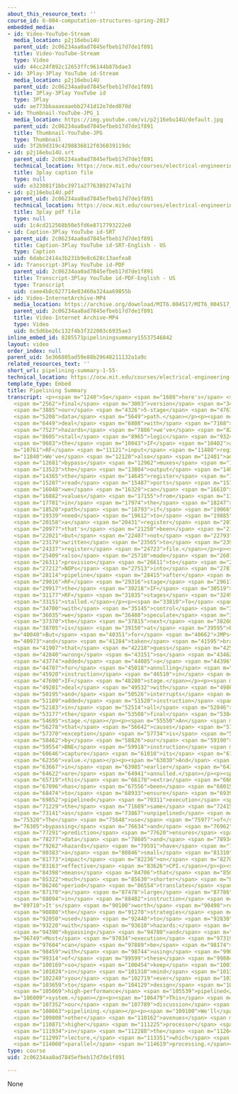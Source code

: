 ```yaml
---
about_this_resource_text: ''
course_id: 6-004-computation-structures-spring-2017
embedded_media:
- id: Video-YouTube-Stream
  media_location: p2j16ebu14U
  parent_uid: 2c06234aa0ad7845efbeb17d7de1f891
  title: Video-YouTube-Stream
  type: Video
  uid: 44cc24f892c12653ffc96144b87bdae3
- id: 3Play-3Play YouTube id-Stream
  media_location: p2j16ebu14U
  parent_uid: 2c06234aa0ad7845efbeb17d7de1f891
  title: 3Play-3Play YouTube id
  type: 3Play
  uid: ae773bbaaaeaaebb2741d12e7ded070d
- id: Thumbnail-YouTube-JPG_1
  media_location: https://img.youtube.com/vi/p2j16ebu14U/default.jpg
  parent_uid: 2c06234aa0ad7845efbeb17d7de1f891
  title: Thumbnail-YouTube-JPG
  type: Thumbnail
  uid: 3f2b9d319c4298836812f036039119dc
- id: p2j16ebu14U.srt
  parent_uid: 2c06234aa0ad7845efbeb17d7de1f891
  technical_location: https://ocw.mit.edu/courses/electrical-engineering-and-computer-science/6-004-computation-structures-spring-2017/c15/c15s2/c15s2v6/pipelining-summary-1-55-/p2j16ebu14U.srt
  title: 3play caption file
  type: null
  uid: e323081f1bbc3971a27763892747a17d
- id: p2j16ebu14U.pdf
  parent_uid: 2c06234aa0ad7845efbeb17d7de1f891
  technical_location: https://ocw.mit.edu/courses/electrical-engineering-and-computer-science/6-004-computation-structures-spring-2017/c15/c15s2/c15s2v6/pipelining-summary-1-55-/p2j16ebu14U.pdf
  title: 3play pdf file
  type: null
  uid: 1c4cd212568b50e5fd6e8717793222e0
- id: Caption-3Play YouTube id-SRT
  parent_uid: 2c06234aa0ad7845efbeb17d7de1f891
  title: Caption-3Play YouTube id-SRT-English - US
  type: Caption
  uid: 6dabc2414a3b231b9e8c628c13aefea8
- id: Transcript-3Play YouTube id-PDF
  parent_uid: 2c06234aa0ad7845efbeb17d7de1f891
  title: Transcript-3Play YouTube id-PDF-English - US
  type: Transcript
  uid: caee4b8c627714e83460a324aa69855b
- id: Video-InternetArchive-MP4
  media_location: https://archive.org/download/MIT6.004S17/MIT6_004S17_15-02-06_300k.mp4
  parent_uid: 2c06234aa0ad7845efbeb17d7de1f891
  title: Video-Internet Archive-MP4
  type: Video
  uid: 6c5d6be26c132f4b3f322003c6935ae3
inline_embed_id: 8285571pipeliningsummary15537546842
layout: video
order_index: null
parent_uid: 5e366805ad59e88b29648211132a1a9c
related_resources_text: ''
short_url: pipelining-summary-1-55-
technical_location: https://ocw.mit.edu/courses/electrical-engineering-and-computer-science/6-004-computation-structures-spring-2017/c15/c15s2/c15s2v6/pipelining-summary-1-55-
template_type: Embed
title: Pipelining Summary
transcript: <p><span m="1240">So</span> <span m="1680">here's</span> <span m="2121">the</span>
  <span m="2562">final</span> <span m="3003">version</span> <span m="3444">of</span>
  <span m="3885">our</span> <span m="4326">5-stage</span> <span m="4767">pipelined</span>
  <span m="5208">data</span> <span m="5649">path.</span></p><p><span m="6090">To</span>
  <span m="6449">deal</span> <span m="6808">with</span> <span m="7168">data</span>
  <span m="7527">hazards</span> <span m="7886">we've</span> <span m="8246">added</span>
  <span m="8605">stall</span> <span m="8965">logic</span> <span m="9324">to</span>
  <span m="9683">the</span> <span m="10043">IF</span> <span m="10402">and</span> <span
  m="10761">RF</span> <span m="11121">input</span> <span m="11480">registers.</span></p><p><span
  m="11840">We've</span> <span m="12120">also</span> <span m="12401">added</span>
  <span m="12681">bypass</span> <span m="12962">muxes</span> <span m="13242">on</span>
  <span m="13523">the</span> <span m="13804">output</span> <span m="14084">of</span>
  <span m="14365">the</span> <span m="14645">register</span> <span m="14926">file</span>
  <span m="15207">read</span> <span m="15487">ports</span> <span m="15768">so</span>
  <span m="16048">we</span> <span m="16329">can</span> <span m="16610">route</span>
  <span m="16882">values</span> <span m="17155">from</span> <span m="17428">later</span>
  <span m="17701">in</span> <span m="17974">the</span> <span m="18247">data</span>
  <span m="18520">path</span> <span m="18793">if</span> <span m="19066">we</span>
  <span m="19339">need</span> <span m="19612">to</span> <span m="19885">access</span>
  <span m="20158">a</span> <span m="20431">register</span> <span m="20704">value</span>
  <span m="20977">that's</span> <span m="21250">been</span> <span m="21635">computed</span>
  <span m="22021">but</span> <span m="22407">not</span> <span m="22793">yet</span>
  <span m="23179">written</span> <span m="23565">to</span> <span m="23951">the</span>
  <span m="24337">register</span> <span m="24723">file.</span></p><p><span m="25109">We</span>
  <span m="25409">also</span> <span m="25710">made</span> <span m="26010">a</span>
  <span m="26311">provision</span> <span m="26611">to</span> <span m="26912">insert</span>
  <span m="27212">NOPs</span> <span m="27513">into</span> <span m="27814">the</span>
  <span m="28114">pipeline</span> <span m="28415">after</span> <span m="28715">the</span>
  <span m="29016">RF</span> <span m="29316">stage</span> <span m="29617">if</span>
  <span m="29917">the</span> <span m="30218">IF</span> <span m="30519">and</span>
  <span m="31177">RF</span> <span m="31835">stages</span> <span m="32493">are</span>
  <span m="33151">stalled.</span></p><p><span m="33810">To</span> <span m="34255">deal</span>
  <span m="34700">with</span> <span m="35145">control</span> <span m="35590">hazards,</span>
  <span m="36035">we</span> <span m="36480">speculate</span> <span m="36925">that</span>
  <span m="37370">the</span> <span m="37815">next</span> <span m="38260">instruction</span>
  <span m="38705">is</span> <span m="39150">at</span> <span m="39595">PC+4.</span></p><p><span
  m="40040">But</span> <span m="40351">for</span> <span m="40662">JMPs</span> <span
  m="40973">and</span> <span m="41284">taken</span> <span m="41595">branches,</span>
  <span m="41907">that</span> <span m="42218">guess</span> <span m="42529">is</span>
  <span m="42840">wrong</span> <span m="43151">so</span> <span m="43462">we</span>
  <span m="43774">added</span> <span m="44085">a</span> <span m="44396">provision</span>
  <span m="44707">for</span> <span m="45018">annulling</span> <span m="45330">the</span>
  <span m="45920">instruction</span> <span m="46510">in</span> <span m="47100">the</span>
  <span m="47690">IF</span> <span m="48280">stage.</span></p><p><span m="48870">To</span>
  <span m="49201">deal</span> <span m="49532">with</span> <span m="49864">exceptions</span>
  <span m="50195">and</span> <span m="50526">interrupts</span> <span m="50858">we</span>
  <span m="51189">added</span> <span m="51520">instruction</span> <span m="51852">muxes</span>
  <span m="52183">in</span> <span m="52514">all</span> <span m="52846">but</span>
  <span m="53177">the</span> <span m="53508">final</span> <span m="53840">pipeline</span>
  <span m="54695">stage.</span></p><p><span m="55550">An</span> <span m="55914">instruction</span>
  <span m="56278">that</span> <span m="56642">causes</span> <span m="57006">an</span>
  <span m="57370">exception</span> <span m="57734">is</span> <span m="58098">replaced</span>
  <span m="58462">by</span> <span m="58826">our</span> <span m="59190">magic</span>
  <span m="59554">BNE</span> <span m="59918">instruction</span> <span m="60282">to</span>
  <span m="60646">capture</span> <span m="61010">its</span> <span m="61683">PC+4</span>
  <span m="62356">value.</span></p><p><span m="63030">And</span> <span m="63348">instructions</span>
  <span m="63667">in</span> <span m="63985">earlier</span> <span m="64304">stages</span>
  <span m="64622">are</span> <span m="64941">annulled.</span></p><p><span m="65260">All</span>
  <span m="65719">this</span> <span m="66178">extra</span> <span m="66637">circuitry</span>
  <span m="67096">has</span> <span m="67556">been</span> <span m="68015">added</span>
  <span m="68474">to</span> <span m="68933">ensure</span> <span m="69392">that</span>
  <span m="69852">pipelined</span> <span m="70311">execution</span> <span m="70770">gives</span>
  <span m="71229">the</span> <span m="71689">same</span> <span m="72415">result</span>
  <span m="73141">as</span> <span m="73867">unpipelined</span> <span m="74593">execution.</span></p><p><span
  m="75320">The</span> <span m="75648">use</span> <span m="75977">of</span> <span
  m="76305">bypassing</span> <span m="76634">and</span> <span m="76962">branch</span>
  <span m="77291">prediction</span> <span m="77620">ensures</span> <span m="77948">that</span>
  <span m="78277">data</span> <span m="78605">and</span> <span m="78934">control</span>
  <span m="79262">hazards</span> <span m="79591">have</span> <span m="79920">only</span>
  <span m="80383">a</span> <span m="80846">small</span> <span m="81310">negative</span>
  <span m="81773">impact</span> <span m="82236">on</span> <span m="82700">the</span>
  <span m="83163">effective</span> <span m="83626">CPI.</span></p><p><span m="84090">This</span>
  <span m="84398">means</span> <span m="84706">that</span> <span m="85014">the</span>
  <span m="85322">much</span> <span m="85630">shorter</span> <span m="85938">clock</span>
  <span m="86246">period</span> <span m="86554">translates</span> <span m="86862">to</span>
  <span m="87170">a</span> <span m="87478">large</span> <span m="87786">increase</span>
  <span m="88094">in</span> <span m="88402">instruction</span> <span m="88710">throughput.</span></p><p><span
  m="89710">It's</span> <span m="90100">worth</span> <span m="90490">remembering</span>
  <span m="90880">the</span> <span m="91270">strategies</span> <span m="91660">we</span>
  <span m="92050">used</span> <span m="92440">to</span> <span m="92830">deal</span>
  <span m="93220">with</span> <span m="93610">hazards:</span> <span m="94000">stalling,</span>
  <span m="94390">bypassing</span> <span m="94780">and</span> <span m="95764">speculation.</span></p><p><span
  m="96749">Most</span> <span m="97034">execution</span> <span m="97319">issues</span>
  <span m="97604">can</span> <span m="97889">be</span> <span m="98174">dealt</span>
  <span m="98459">with</span> <span m="98744">using</span> <span m="99029">one</span>
  <span m="99314">of</span> <span m="99599">these</span> <span m="99884">strategies,</span>
  <span m="100169">so</span> <span m="100454">keep</span> <span m="100739">these</span>
  <span m="101024">in</span> <span m="101310">mind</span> <span m="101779">if</span>
  <span m="102249">you</span> <span m="102719">ever</span> <span m="103189">need</span>
  <span m="103659">to</span> <span m="104129">design</span> <span m="104599">a</span>
  <span m="105069">high-performance</span> <span m="105539">pipelined</span> <span
  m="106009">system.</span></p><p><span m="106479">This</span> <span m="106915">completes</span>
  <span m="107352">our</span> <span m="107789">discussion</span> <span m="108226">of</span>
  <span m="108663">pipelining.</span></p><p><span m="109100">We'll</span> <span m="109454">explore</span>
  <span m="109808">other</span> <span m="110162">avenues</span> <span m="110517">to</span>
  <span m="110871">higher</span> <span m="111225">processor</span> <span m="111580">performance</span>
  <span m="111934">in</span> <span m="112288">the</span> <span m="112642">last</span>
  <span m="112997">lecture,</span> <span m="113351">which</span> <span m="113705">discusses</span>
  <span m="114060">parallel</span> <span m="114619">processing.</span></p>
type: course
uid: 2c06234aa0ad7845efbeb17d7de1f891

---
```

None